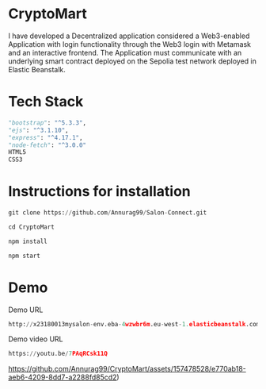# CryptoMart
I have developed a Decentralized application considered a Web3-enabled Application with login functionality through the Web3 login with Metamask and an interactive frontend. The Application must communicate with an underlying smart contract deployed on the Sepolia test network deployed in Elastic Beanstalk.

# Tech Stack
```python
"bootstrap": "^5.3.3",
"ejs": "^3.1.10",
"express": "^4.17.1",
"node-fetch": "^3.0.0"
HTML5
CSS3
```

# Instructions for installation

```python
git clone https://github.com/Annurag99/Salon-Connect.git
```

```python
cd CryptoMart
```

```python
npm install
```

```python
npm start
```

# Demo
Demo URL
```python
http://x23180013mysalon-env.eba-4wzwbr6m.eu-west-1.elasticbeanstalk.com/
```
Demo video URL
```python
https://youtu.be/7PAqRCsk11Q
```
https://github.com/Annurag99/CryptoMart/assets/157478528/e770ab18-aeb6-4209-8dd7-a2288fd85cd2)
